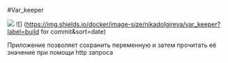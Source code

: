 #Var_keeper

![](https://github.com/Nika7664/var_keeper/actions/workflows/staging.yml) ![] (https://img.shields.io/docker/image-size/nikadolgireva/var_keeper?label=build for commit&sort=date)

Приложение позволяет сохранить переменную и затем прочитать её значение при помощи http запроса
